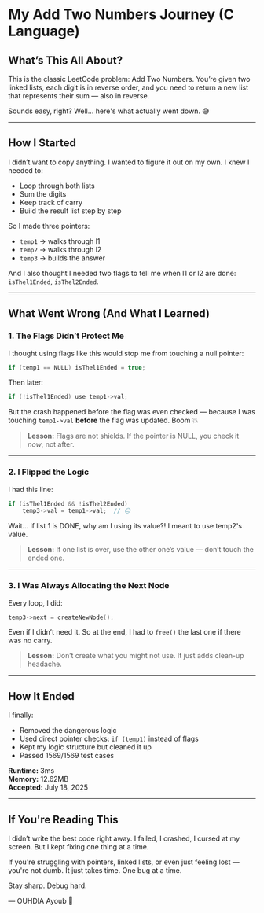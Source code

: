 # My Add Two Numbers Journey (C Language)

## What’s This All About?

This is the classic LeetCode problem: Add Two Numbers. You’re given two linked lists, each digit is in reverse order, and you need to return a new list that represents their sum — also in reverse.

Sounds easy, right? Well... here's what actually went down. 😅

---

## How I Started

I didn’t want to copy anything. I wanted to figure it out on my own. I knew I needed to:

- Loop through both lists
- Sum the digits
- Keep track of carry
- Build the result list step by step

So I made three pointers:

- `temp1` → walks through l1
- `temp2` → walks through l2
- `temp3` → builds the answer

And I also thought I needed two flags to tell me when l1 or l2 are done: `isThel1Ended`, `isThel2Ended`.

---

## What Went Wrong (And What I Learned)

### 1. The Flags Didn’t Protect Me

I thought using flags like this would stop me from touching a null pointer:

```c
if (temp1 == NULL) isThel1Ended = true;
```

Then later:

```c
if (!isThel1Ended) use temp1->val;
```

But the crash happened before the flag was even checked — because I was touching `temp1->val` **before** the flag was updated. Boom 💥

> **Lesson:** Flags are not shields. If the pointer is NULL, you check it *now*, not after.

---

### 2. I Flipped the Logic

I had this line:

```c
if (isThel1Ended && !isThel2Ended)
    temp3->val = temp1->val;  // 😐
```

Wait... if list 1 is DONE, why am I using its value?! I meant to use temp2's value.

> **Lesson:** If one list is over, use the other one’s value — don’t touch the ended one.

---

### 3. I Was Always Allocating the Next Node

Every loop, I did:

```c
temp3->next = createNewNode();
```

Even if I didn’t need it. So at the end, I had to `free()` the last one if there was no carry.

> **Lesson:** Don’t create what you might not use. It just adds clean-up headache.

---

## How It Ended

I finally:

- Removed the dangerous logic
- Used direct pointer checks: `if (temp1)` instead of flags
- Kept my logic structure but cleaned it up
- Passed 1569/1569 test cases

**Runtime:** 3ms  
**Memory:** 12.62MB  
**Accepted:** July 18, 2025

---

## If You're Reading This

I didn’t write the best code right away. I failed, I crashed, I cursed at my screen. But I kept fixing one thing at a time.

If you're struggling with pointers, linked lists, or even just feeling lost — you're not dumb. It just takes time. One bug at a time.

Stay sharp. Debug hard.

— OUHDIA Ayoub 👊